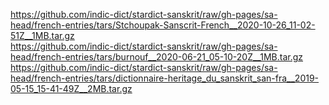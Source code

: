 https://github.com/indic-dict/stardict-sanskrit/raw/gh-pages/sa-head/french-entries/tars/Stchoupak-Sanscrit-French__2020-10-26_11-02-51Z__1MB.tar.gz  
https://github.com/indic-dict/stardict-sanskrit/raw/gh-pages/sa-head/french-entries/tars/burnouf__2020-06-21_05-10-20Z__1MB.tar.gz  
https://github.com/indic-dict/stardict-sanskrit/raw/gh-pages/sa-head/french-entries/tars/dictionnaire-heritage_du_sanskrit_san-fra__2019-05-15_15-41-49Z__2MB.tar.gz  
